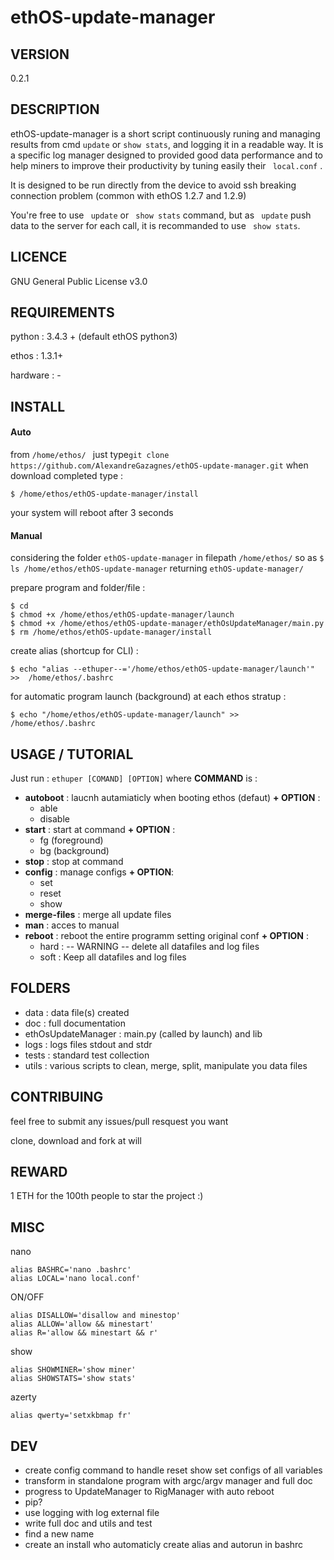 # ethOS-update-manager
<p>
  
## VERSION
0.2.1 
<p><p>

##  DESCRIPTION

ethOS-update-manager is a short script continuously runing and managing results from cmd ``` update ``` or ``` show stats ```, and logging it in a readable way. It is a specific log manager designed to provided good data performance and to help miners to improve their productivity by tuning easily their ``` local.conf``` .

It is designed to be run directly from the device to avoid ssh breaking connection problem (common with ethOS 1.2.7 and 1.2.9)

You're free to use ``` update```  or ``` show stats```  command, but as ``` update```  push data to the server for each call, it is recommanded to use ``` show stats```.

<p><p>

##  LICENCE

GNU General Public License v3.0
<p><p>

##  REQUIREMENTS

python :   3.4.3 + (default ethOS python3)<p>
ethos :    1.3.1+ <p>
hardware : -
<p><p>

##  INSTALL

#### Auto
from ```/home/ethos/ ``` just type```git clone https://github.com/AlexandreGazagnes/ethOS-update-manager.git```
when download completed type : 
```
$ /home/ethos/ethOS-update-manager/install
```
your system will reboot after 3 seconds

<p><p>

#### Manual

considering the folder ``` ethOS-update-manager ``` in filepath ``` /home/ethos/ ```
so as ``` $ ls /home/ethos/ethOS-update-manager ``` returning ``` ethOS-update-manager/ ``` 

prepare program and folder/file : 
```
$ cd
$ chmod +x /home/ethos/ethOS-update-manager/launch
$ chmod +x /home/ethos/ethOS-update-manager/ethOsUpdateManager/main.py
$ rm /home/ethos/ethOS-update-manager/install
```

create alias (shortcup for CLI) : 
```
$ echo "alias --ethuper--='/home/ethos/ethOS-update-manager/launch'" >>  /home/ethos/.bashrc
```

for automatic program launch (background) at each ethos stratup : 
```
$ echo "/home/ethos/ethOS-update-manager/launch" >> /home/ethos/.bashrc
```

##  USAGE / TUTORIAL


Just run : ```ethuper [COMAND] [OPTION]``` where **COMMAND** is : 
* **autoboot** : laucnh autamiaticly when booting ethos (defaut) **+ OPTION** : 
  * able  
  * disable
* **start** : start at command **+ OPTION** : 
  * fg (foreground)
  * bg (background)
* **stop** : stop at command
* **config** : manage configs **+ OPTION**:  
  * set
  * reset 
  * show 
* **merge-files** : merge all update files 
* **man** : acces to manual
* **reboot** : reboot the entire programm setting original conf **+ OPTION** : 
  * hard : -- WARNING -- delete all datafiles and log files
  * soft : Keep all datafiles and log files 


<p><p>

##  FOLDERS
* data :                data file(s) created
* doc :                 full documentation 
* ethOsUpdateManager :  main.py (called by launch) and lib
* logs :                logs files stdout and stdr
* tests :               standard test collection
* utils :               various scripts to clean, merge, split, manipulate you data files

##  CONTRIBUING
feel free to submit any issues/pull resquest you want <p>
clone, download and fork at will 
<p><p>
  
##  REWARD

1 ETH for the 100th people to star the project :) 
<p><p>
  
##  MISC

nano
```
alias BASHRC='nano .bashrc'
alias LOCAL='nano local.conf'
```

ON/OFF
```
alias DISALLOW='disallow and minestop'
alias ALLOW='allow && minestart'
alias R='allow && minestart && r'
```

show
```
alias SHOWMINER='show miner'
alias SHOWSTATS='show stats'
```

azerty
```
alias qwerty='setxkbmap fr'
```

## DEV
* create config command to handle reset show set configs of all variables
* transform in standalone program with argc/argv manager and full doc
* progress to UpdateManager to RigManager with auto reboot 
* pip?
* use logging with log external file
* write full doc and utils and test
* find a new name 
* create an install who automaticly create alias and autorun in bashrc

